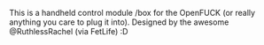 This is a handheld control module /box for the OpenFUCK (or really anything you care to plug it into).
Designed by the awesome @RuthlessRachel (via FetLife) :D
